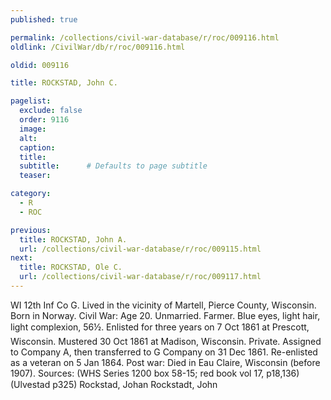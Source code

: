 ```yaml
---
published: true

permalink: /collections/civil-war-database/r/roc/009116.html
oldlink: /CivilWar/db/r/roc/009116.html

oldid: 009116

title: ROCKSTAD, John C.

pagelist:
  exclude: false
  order: 9116
  image: 
  alt:
  caption:
  title:
  subtitle:      # Defaults to page subtitle
  teaser:

category: 
  - R 
  - ROC

previous:
  title: ROCKSTAD, John A.
  url: /collections/civil-war-database/r/roc/009115.html  
next:
  title: ROCKSTAD, Ole C.
  url: /collections/civil-war-database/r/roc/009117.html   
---
```

WI 12th Inf Co G. Lived in the vicinity of Martell, Pierce County, Wisconsin. Born in Norway. Civil War: Age 20. Unmarried. Farmer. Blue eyes, light hair, light complexion, 5&#146;6&frac12;&#148;. Enlisted for three years on 7 Oct 1861 at Prescott, Wisconsin. Mustered 30 Oct 1861 at Madison, Wisconsin. Private. Assigned to Company A, then transferred to G Company on 31 Dec 1861. Re-enlisted as a veteran on 5 Jan 1864. Post war: Died in Eau Claire, Wisconsin (before 1907). Sources: (WHS Series 1200 box 58-15; red book vol 17, p18,136) (Ulvestad p325) &#147;Rockstad, Johan&#148; &#147;Rockstadt, John&#148;